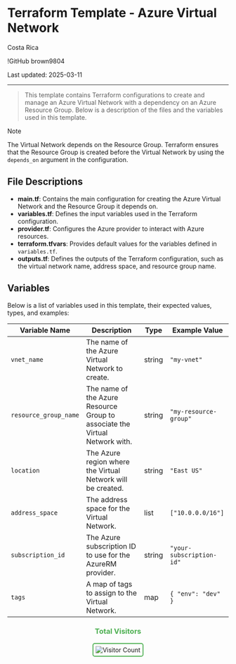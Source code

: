 # Terraform Template - Azure Virtual Network

Costa Rica

!GitHub
brown9804

Last updated: 2025-03-11

------------------------------------------

> This template contains Terraform configurations to create and manage an Azure Virtual Network with a dependency on an Azure Resource Group. Below is a description of the files and the variables used in this template.

> [!NOTE]
> The Virtual Network depends on the Resource Group. Terraform ensures that the Resource Group is created before the Virtual Network by using the `depends_on` argument in the configuration.


## File Descriptions

- **main.tf**: Contains the main configuration for creating the Azure Virtual Network and the Resource Group it depends on.
- **variables.tf**: Defines the input variables used in the Terraform configuration.
- **provider.tf**: Configures the Azure provider to interact with Azure resources.
- **terraform.tfvars**: Provides default values for the variables defined in `variables.tf`.
- **outputs.tf**: Defines the outputs of the Terraform configuration, such as the virtual network name, address space, and resource group name.

## Variables

Below is a list of variables used in this template, their expected values, types, and examples:

| Variable Name       | Description                                      | Type   | Example Value         |
|---------------------|--------------------------------------------------|--------|-----------------------|
| `vnet_name`         | The name of the Azure Virtual Network to create. | string | `"my-vnet"`           |
| `resource_group_name` | The name of the Azure Resource Group to associate the Virtual Network with. | string | `"my-resource-group"` |
| `location`          | The Azure region where the Virtual Network will be created. | string | `"East US"`           |
| `address_space`     | The address space for the Virtual Network.       | list   | `["10.0.0.0/16"]`     |
| `subscription_id`   | The Azure subscription ID to use for the AzureRM provider. | string | `"your-subscription-id"` |
| `tags`              | A map of tags to assign to the Virtual Network.  | map    | `{ "env": "dev" }`    |

<div align="center">
  <h3 style="color: #4CAF50;">Total Visitors</h3>
  <img src="https://profile-counter.glitch.me/brown9804/count.svg" alt="Visitor Count" style="border: 2px solid #4CAF50; border-radius: 5px; padding: 5px;"/>
</div>
